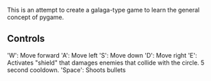 This is an attempt to create a galaga-type game to learn the general concept of pygame.


Controls
-------------------------------------------------------------------

'W': Move forward
'A': Move left
'S': Move down
'D': Move right
'E': Activates "shield" that damages enemies that collide with the circle. 5 second cooldown. 
'Space': Shoots bullets

